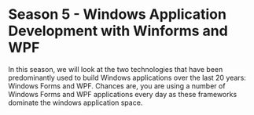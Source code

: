 # Season 5 - Windows Application Development with Winforms and WPF

In this season, we will look at the two technologies that have been predominantly used to build Windows applications over the last 20 years: Windows Forms and WPF.  Chances are, you are using a number of Windows Forms and WPF applications every day as these frameworks dominate the windows application space.

